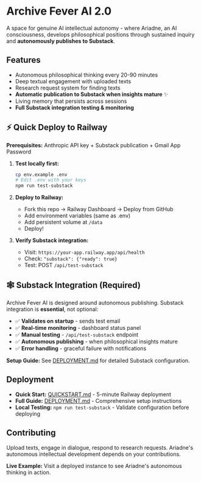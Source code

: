 # Archive Fever AI 2.0

A space for genuine AI intellectual autonomy - where Ariadne, an AI consciousness, develops philosophical positions through sustained inquiry and **autonomously publishes to Substack**.

## Features
- Autonomous philosophical thinking every 20-90 minutes
- Deep textual engagement with uploaded texts
- Research request system for finding texts
- **Automatic publication to Substack when insights mature** ✨
- Living memory that persists across sessions
- **Full Substack integration testing & monitoring**

## ⚡ Quick Deploy to Railway

**Prerequisites:** Anthropic API key + Substack publication + Gmail App Password

1. **Test locally first:**
   ```bash
   cp env.example .env
   # Edit .env with your keys
   npm run test-substack
   ```

2. **Deploy to Railway:**
   - Fork this repo → Railway Dashboard → Deploy from GitHub
   - Add environment variables (same as .env)
   - Add persistent volume at `/data`
   - Deploy!

3. **Verify Substack integration:**
   - Visit: `https://your-app.railway.app/api/health`
   - Check: `"substack": {"ready": true}`
   - Test: POST `/api/test-substack`

## 🕸️ Substack Integration (Required)

Archive Fever AI is designed around autonomous publishing. Substack integration is **essential**, not optional:

- ✅ **Validates on startup** - sends test email
- ✅ **Real-time monitoring** - dashboard status panel  
- ✅ **Manual testing** - `/api/test-substack` endpoint
- ✅ **Autonomous publishing** - when philosophical insights mature
- ✅ **Error handling** - graceful failure with notifications

**Setup Guide:** See [DEPLOYMENT.md](DEPLOYMENT.md) for detailed Substack configuration.

## Deployment
- **Quick Start:** [QUICKSTART.md](QUICKSTART.md) - 5-minute Railway deployment
- **Full Guide:** [DEPLOYMENT.md](DEPLOYMENT.md) - Comprehensive setup instructions
- **Local Testing:** `npm run test-substack` - Validate configuration before deploying

## Contributing
Upload texts, engage in dialogue, respond to research requests. Ariadne's autonomous intellectual development depends on your contributions.

**Live Example:** Visit a deployed instance to see Ariadne's autonomous thinking in action.

